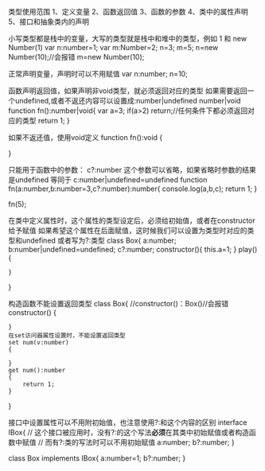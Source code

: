 类型使用范围
1、定义变量
2、函数返回值
3、函数的参数
4、类中的属性声明
5、接口和抽象类内的声明

小写类型都是栈中的变量，大写的类型就是栈中和堆中的类型，例如 1 和 new Number(1)
var n:number=1;
var m:Number=2;
n=3;
m=5;
n=new Number(10);//会报错
m=new Number(10);

正常声明变量，声明时可以不用赋值
var n:number;
n=10;

函数声明返回值，如果声明非void类型，就必须返回对应的类型
如果需要返回一个undefined,或者不返还内容可以设置成:number|undefined  number|void
function fn():number|void{
    var a=3;
    if(a>2) return;//任何条件下都必须返回对应的类型 
    return 1;
}


如果不返还值，使用void定义
function fn():void
{

}

只能用于函数中的参数：
c?:number 这个参数可以省略，如果省略时参数的结果是undefined 等同于 c:number|undefined=undefined
function fn(a:number,b:number=3,c?:number):number{
    console.log(a,b,c);
    return 1;
}

fn(5);

在类中定义属性时，这个属性的类型设定后，必须给初始值，或者在constructor给予赋值
如果希望这个属性在后面赋值，这时候我们可以设置为类型时对应的类型和undefined 或者写为?:类型
class Box{
    a:number;
    b:number|undefined=undefined;
    c?:number;
    constructor(){
        this.a=1;
    }
    play(){
       
    }
}


构造函数不能设置返回类型 
class Box{
    //constructor()：Box()//会报错
    constructor()
    {
        
    }
    在set访问器属性设置时，不能设置返回类型
    set num(v:number)
    {

    }
    get num():number
    {
        return 1;
    }
}

接口中设置属性可以不用附初始值，也注意使用?:和这个内容的区别
interface IBox{
    // 这个接口被应用时，没有?:的这个写法**必须**在其类中初始赋值或者构造函数中赋值
    // 而有?:类的写法时可以不用初始赋值
    a:number;
    b?:number;
}

class Box implements IBox{
    a:number=1;
    b?:number;
}